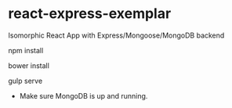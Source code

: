 # react-express-exemplar
Isomorphic React App with Express/Mongoose/MongoDB backend

npm install

bower install

gulp serve

- Make sure MongoDB is up and running.